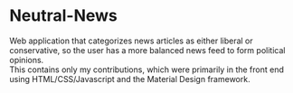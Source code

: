 # Neutral-News
Web application that categorizes news articles as either liberal or conservative, so the user has a more balanced news feed to form political opinions. </br>
This contains only my contributions, which were primarily in the front end using HTML/CSS/Javascript and the Material Design framework. 

